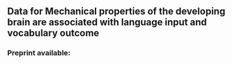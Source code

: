 ## Data for Mechanical properties of the developing brain are associated with language input and vocabulary outcome
### Preprint available:

